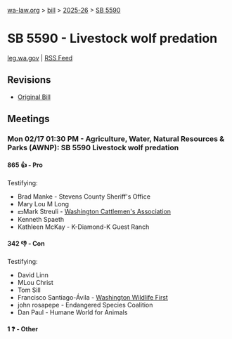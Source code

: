 [wa-law.org](/) > [bill](/bill/) > [2025-26](/bill/2025-26/) > [SB 5590](/bill/2025-26/sb/5590/)

# SB 5590 - Livestock wolf predation
[leg.wa.gov](https://app.leg.wa.gov/billsummary?BillNumber=5590&Year=2025&Initiative=false) | [RSS Feed](./rss.xml)

## Revisions
* [Original Bill](1/)

## Meetings
### Mon 02/17 01:30 PM - Agriculture, Water, Natural Resources & Parks (AWNP): SB 5590 Livestock wolf predation
#### 865 👍 - Pro
Testifying:
* Brad Manke - Stevens County Sheriff's Office
* Mary Lou M Long
* 💵Mark Streuli - [Washington Cattlemen's Association](/org/washington_cattlemen's_association/)
* Kenneth Spaeth
* Kathleen McKay - K-Diamond-K Guest Ranch

#### 342 👎 - Con
Testifying:
* David Linn
* MLou Christ
* Tom Sill
* Francisco Santiago-Ávila - [Washington Wildlife First](/org/washington_wildlife_first/)
* john rosapepe - Endangered Species Coalition
* Dan Paul - Humane World for Animals

#### 1 ❓ - Other
